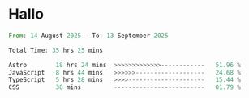 # Hallo
<!--START_SECTION:waka-->

```rust
From: 14 August 2025 - To: 13 September 2025

Total Time: 35 hrs 25 mins

Astro        18 hrs 24 mins  >>>>>>>>>>>>>------------   51.96 %
JavaScript   8 hrs 44 mins   >>>>>>-------------------   24.68 %
TypeScript   5 hrs 28 mins   >>>>---------------------   15.44 %
CSS          38 mins         -------------------------   01.79 %
```

<!--END_SECTION:waka-->
